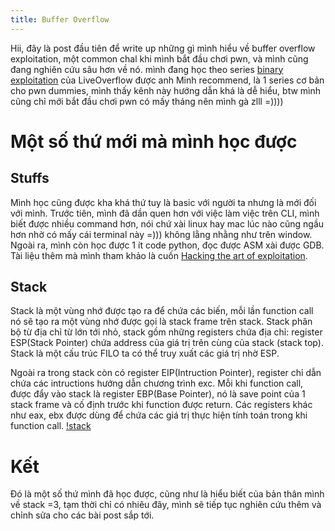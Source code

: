 ```yaml
---
title: Buffer Overflow
---
```



Hii, đây là post đầu tiên để write up những gì mình hiểu về buffer overflow exploitation, một common chal khi mình bắt đầu chơi pwn, và mình cũng đang nghiên cứu sâu hơn về nó. mình đang học theo series [binary exploitation](https://www.youtube.com/watch?v=iyAyN3GFM7A&list=PLhixgUqwRTjxglIswKp9mpkfPNfHkzyeN) của LiveOverflow được anh Minh recommend, là 1 series cơ bản cho pwn dummies, mình thấy kênh này hướng dẫn khá là dễ hiểu, btw mình cũng chỉ mới bắt đầu chơi pwn có mấy tháng nên mình gà zlll =))))

  
# Một số thứ mới mà mình học được
## Stuffs
  
Mình học cũng được kha khá thứ tuy là basic với người ta nhưng là mới đối với mình. Trước tiên, mình đã dần quen hơn với việc làm       việc trên CLI, mình biết được nhiều command hơn, nói chứ xài linux hay mac lúc nào cũng ngầu hơn nhờ có mấy cái terminal này =)))         không lằng nhằng như trên window. Ngoài ra, mình còn học được 1 ít code python, đọc được ASM xài được GDB. Tài liệu thêm mà mình           tham khảo là cuốn [Hacking the art of exploitation](https://github.com/leedinh/CyberSec/blob/master/Hacking-%20The%20Art%20of%20Exploitation%20(2nd%20ed.%202008)%20-%20Erickson.pdf).

## Stack

Stack là một vùng nhớ được tạo ra để chứa các biến, mỗi lần function call nó sẽ tạo ra một vùng nhớ được gọi là stack frame trên stack.
Stack phân bộ từ địa chỉ từ lớn tới nhỏ, stack gồm những registers chứa địa chỉ: register ESP(Stack Pointer) chứa address của giá trị trên cùng của stack (stack top). Stack là một cấu trúc FILO ta có thể truy xuất các giá trị nhờ ESP.

Ngoài ra trong stack còn có register EIP(Intruction Pointer), register chỉ dẫn chứa các intructions hướng dẫn chương trình exc. Mỗi khi function call, được đẩy vào stack là register EBP(Base Pointer), nó là save point của 1 stack frame và cố định trước khi function được return. Các registers khác như eax, ebx được dùng để chứa các giá trị thực hiện tính toán trong khi function call.
[!stack](img/stack.png)


# Kết
Đó là một số thứ mình đã học được, cũng như là hiểu biết của bản thân mình về stack =3, tạm thời chỉ có nhiêu đây, mình sẽ tiếp tục nghiên cứu thêm và chỉnh sửa cho các bài post sắp tới.



